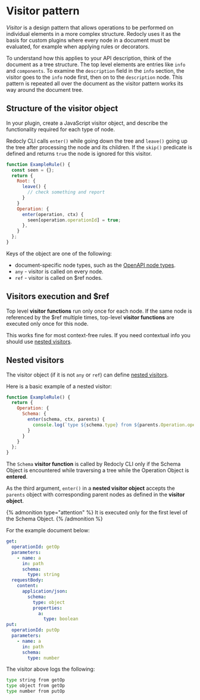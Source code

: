 # Visitor pattern

_Visitor_ is a design pattern that allows operations to be performed on individual elements in a more complex structure. Redocly uses it as the basis for custom plugins where every node in a document must be evaluated, for example when applying rules or decorators.

To understand how this applies to your API description, think of the document as a tree structure. The top level elements are entries like `info` and `components`. To examine the `description` field in the `info` section, the visitor goes to the `info` node first, then on to the `description` node. This pattern is repeated all over the document as the visitor pattern works its way around the document tree.


## Structure of the visitor object

In your plugin, create a JavaScript visitor object, and describe the functionality required for each type of node.

Redocly CLI calls `enter()` while going down the tree and `leave()` going up the tree after processing the node and its children.
If the `skip()` predicate is defined and returns `true` the node is ignored for this visitor.


```js
function ExampleRule() {
  const seen = {};
  return {
    Root: {
      leave() {
        // check something and report
      }
    }
    Operation: {
      enter(operation, ctx) {
        seen[operation.operationId] = true;
      },
    }
  };
}
```

Keys of the object are one of the following:

- document-specific node types, such as the [OpenAPI node types](../../openapi-visual-reference/openapi-node-types.md).
- `any` - visitor is called on every node.
- `ref` - visitor is called on $ref nodes.


## Visitors execution and $ref

Top level **visitor functions** run only once for each node.
If the same node is referenced by the $ref multiple times,
top-level **visitor functions** are executed only once for this node.

This works fine for most context-free rules. If you need contextual info you should use [nested visitors](#nested-visitors).

## Nested visitors

The visitor object (if it is not `any` or `ref`) can define [nested visitors](#nested-visitors).

Here is a basic example of a nested visitor:

```js
function ExampleRule() {
  return {
    Operation: {
      Schema: {
        enter(schema, ctx, parents) {
          console.log(`type ${schema.type} from ${parents.Operation.operationId}`)
        }
      }
    }
  };
}
```

The `Schema` **visitor function** is called by Redocly CLI only if the Schema Object is encountered while traversing a tree while the Operation Object is **entered**.

As the third argument, `enter()` in a **nested visitor object** accepts the `parents` object with corresponding parent nodes as defined in the **visitor object**.

{% admonition type="attention" %}
It is executed only for the first level of the Schema Object.
{% /admonition %}

For the example document below:

```yaml
get:
  operationId: getOp
  parameters:
    - name: a
      in: path
      schema:
        type: string
  requestBody:
    content:
      application/json:
        schema:
          type: object
          properties:
            a:
              type: boolean
put:
  operationId: putOp
  parameters:
    - name: a
      in: path
      schema:
        type: number
```

The visitor above logs the following:

```sh
type string from getOp
type object from getOp
type number from putOp
```


